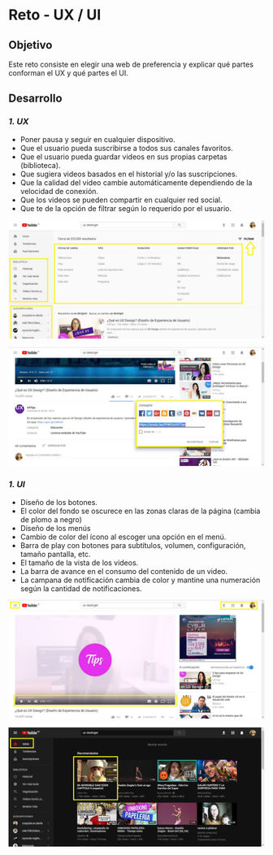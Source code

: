 Reto - UX / UI
============

Objetivo
--------
Este reto consiste en elegir una web de preferencia y explicar qué partes conforman el UX y qué partes el UI.

Desarrollo
----------

### *1. UX* ###
* Poner pausa y seguir en cualquier dispositivo.
* Que el usuario pueda suscribirse a todos sus canales favoritos.
* Que el usuario pueda guardar videos en sus propias carpetas (biblioteca).
* Que sugiera videos basados en el historial y/o las suscripciones.
* Que la calidad del video cambie automáticamente dependiendo de la velocidad de conexión.
* Que los videos se pueden compartir en cualquier red social.
* Que te de la opción de filtrar según lo requerido por el usuario.

![Captura1](assets/docs/captura1.jpg "Captura1")

![Captura2](assets/docs/captura2.jpg "Captura2")

### *1. UI* ###
* Diseño de los botones.
* El color del fondo se oscurece en las zonas claras de la página (cambia de plomo a negro)
* Diseño de los menús
* Cambio de color del ícono al escoger una opción en el menú.
* Barra de play con botones para subtítulos, volumen, configuración, tamaño pantalla, etc.
* El tamaño de la vista de los videos.
* La barra de avance en el consumo del contenido de un video.
* La campana de notificación cambia de color y mantine una numeración según la cantidad de notificaciones.

![Captura3](assets/docs/captura3.jpg "Captura3")

![Captura4](assets/docs/captura4.jpg "Captura4")